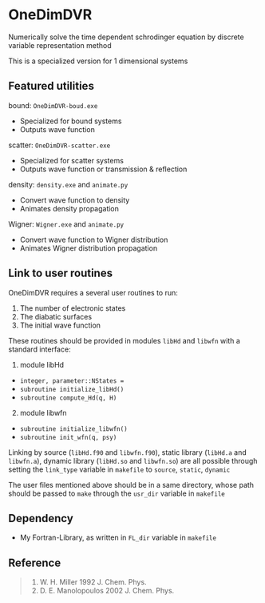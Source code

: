 # OneDimDVR
Numerically solve the time dependent schrodinger equation by discrete variable representation method

This is a specialized version for 1 dimensional systems

## Featured utilities
bound: `OneDimDVR-boud.exe`
* Specialized for bound systems
* Outputs wave function

scatter: `OneDimDVR-scatter.exe`
* Specialized for scatter systems
* Outputs wave function or transmission & reflection

density: `density.exe` and `animate.py`
* Convert wave function to density
* Animates density propagation

Wigner: `Wigner.exe` and `animate.py`
* Convert wave function to Wigner distribution
* Animates Wigner distribution propagation

## Link to user routines
OneDimDVR requires a several user routines to run:
1. The number of electronic states
2. The diabatic surfaces
3. The initial wave function

These routines should be provided in modules `libHd` and `libwfn` with a standard interface:
1. module libHd
* `integer, parameter::NStates =`
* `subroutine initialize_libHd()`
* `subroutine compute_Hd(q, H)`
2. module libwfn
* `subroutine initialize_libwfn()`
* `subroutine init_wfn(q, psy)`

Linking by source (`libHd.f90` and `libwfn.f90`), static library (`libHd.a` and `libwfn.a`), dynamic library (`libHd.so` and `libwfn.so`) are all possible through setting the `link_type` variable in `makefile` to `source`, `static`, `dynamic`

The user files mentioned above should be in a same directory, whose path should be passed to `make` through the `usr_dir` variable in `makefile`

## Dependency
* My Fortran-Library, as written in `FL_dir` variable in `makefile`

## Reference
> 1. W. H. Miller 1992 J. Chem. Phys.
> 2. D. E. Manolopoulos 2002 J. Chem. Phys.
